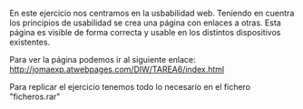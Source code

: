 En este ejercicio nos centramos en la usbabilidad web. Teniendo en cuentra los principios de usabilidad se 
crea una página con enlaces a otras. Esta página es visible de forma correcta y usable en los distintos dispositivos existentes.

Para ver la página podemos ir al siguiente enlace:
http://jomaexp.atwebpages.com/DIW/TAREA6/index.html

Para replicar el ejercicio tenemos todo lo necesario en el fichero "ficheros.rar"
